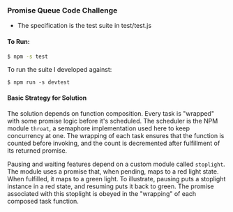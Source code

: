 ### Promise Queue Code Challenge

* The specification is the test suite in test/test.js

#### To Run:
```bash
$ npm -s test
```

To run the suite I developed against:
```
$ npm run -s devtest
```

#### Basic Strategy for Solution

The solution depends on function composition. Every
task is "wrapped" with some promise logic before it's
scheduled. The scheduler is the NPM module `throat`, a
semaphore implementation used here to keep concurrency at one. The wrapping of each task ensures that the function is counted before invoking, and the count is
decremented after fulfillment of its returned promise.

Pausing and waiting features depend on a custom module
called `stoplight`. The module uses a promise that, when pending, maps to a red light state. When fulfilled, it maps to a green light. To illustrate, pausing puts a stoplight instance in a red state, and resuming puts it back to green. The promise associated with this stoplight is obeyed in the "wrapping" of each composed task function.
